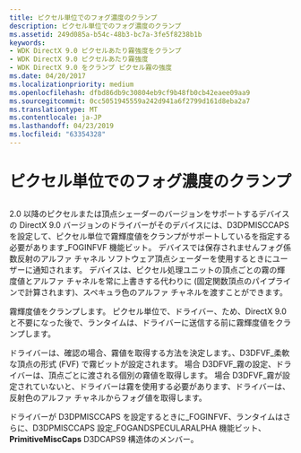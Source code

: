 ```yaml
---
title: ピクセル単位でのフォグ濃度のクランプ
description: ピクセル単位でのフォグ濃度のクランプ
ms.assetid: 249d085a-b54c-48b3-bc7a-3fe5f8238b1b
keywords:
- WDK DirectX 9.0 ピクセルあたり霧強度をクランプ
- WDK DirectX 9.0 ピクセルあたり霧強度
- WDK DirectX 9.0 をクランプ ピクセル霧の強度
ms.date: 04/20/2017
ms.localizationpriority: medium
ms.openlocfilehash: dfbd86db9c30804eb9cf9b48fb0cb42eaee09aa9
ms.sourcegitcommit: 0cc5051945559a242d941a6f2799d161d8eba2a7
ms.translationtype: MT
ms.contentlocale: ja-JP
ms.lasthandoff: 04/23/2019
ms.locfileid: "63354328"
---
```

# <a name="clamping-fog-intensity-per-pixel"></a>ピクセル単位でのフォグ濃度のクランプ


## <span id="ddk_clamping_fog_intensity_per_pixel_gg"></span><span id="DDK_CLAMPING_FOG_INTENSITY_PER_PIXEL_GG"></span>


2.0 以降のピクセルまたは頂点シェーダーのバージョンをサポートするデバイスの DirectX 9.0 バージョンのドライバーがそのデバイスには、D3DPMISCCAPS を設定して、ピクセル単位で霧輝度値をクランプがサポートしているを指定する必要があります\_FOGINFVF 機能ビット。 デバイスでは保存されませんフォグ係数反射のアルファ チャネル ソフトウェア頂点シェーダーを使用するときにユーザーに通知されます。 デバイスは、ピクセル処理ユニットの頂点ごとの霧の輝度値とアルファ チャネルを常に上書きする代わりに (固定関数頂点のパイプラインで計算されます)、スペキュラ色のアルファ チャネルを渡すことができます。

霧輝度値をクランプします。 ピクセル単位で、ドライバー、ため、DirectX 9.0 と不要になった後で、ランタイムは、ドライバーに送信する前に霧輝度値をクランプします。

ドライバーは、確認の場合、霧値を取得する方法を決定します。、D3DFVF\_柔軟な頂点の形式 (FVF) で霧ビットが設定されます。 場合 D3DFVF\_霧の設定、ドライバーは、頂点ごとに渡される個別の霧値を取得します。 場合 D3DFVF\_霧が設定されていないと、ドライバーは霧を使用する必要があります、ドライバーは、反射色のアルファ チャネルからフォグ値を取得します。

ドライバーが D3DPMISCCAPS を設定するときに\_FOGINFVF、ランタイムはさらに、D3DPMISCCAPS 設定\_FOGANDSPECULARALPHA 機能ビット、 **PrimitiveMiscCaps** D3DCAPS9 構造体のメンバー。

 

 





